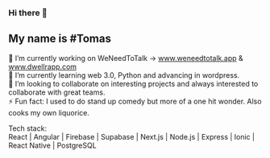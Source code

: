### Hi there 👋
## My name is #Tomas

🔭 I’m currently working on WeNeedToTalk -> www.weneedtotalk.app & www.dwellrapp.com  
🌱 I’m currently learning web 3.0, Python and advancing in wordpress.  
👯 I’m looking to collaborate on interesting projects and always interested to collaborate with great teams.  
⚡ Fun fact: I used to do stand up comedy but more of a one hit wonder. Also cooks my own liquorice.  
  
Tech stack:  
React | Angular | Firebase | Supabase | Next.js | Node.js | Express | Ionic | React Native | PostgreSQL  

<!--
**tkarf/tkarf** is a ✨ _special_ ✨ repository because its `README.md` (this file) appears on your GitHub profile.

Here are some ideas to get you started:

- 🔭 I’m currently working on ...
- 🌱 I’m currently learning ...
- 👯 I’m looking to collaborate on ...
- 🤔 I’m looking for help with ...
- 💬 Ask me about ...
- 📫 How to reach me: ...
- 😄 Pronouns: ...
- 
-->
